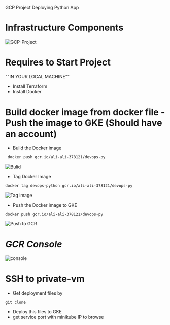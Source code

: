 GCP Project Deploying Python App 
# Infrastructure Components
![GCP-Project](https://user-images.githubusercontent.com/118537759/219687279-8204b48d-0e94-4326-90ac-e8f1dfb93220.jpeg)
# Requires to Start Project
""IN YOUR LOCAL MACHINE""
- Install Terraform
- Install Docker

# Build docker image from docker file  - Push the image to GKE (Should have an account)

* Build the Docker image  
```
 docker push gcr.io/ali-ali-378121/devops-py 
```
![Bulid](https://user-images.githubusercontent.com/118537759/219817989-089117f7-911a-4256-b197-b4cfb818a2ff.png)

* Tag Docker Image 
```
docker tag devops-python gcr.io/ali-ali-378121/devops-py
```
![Tag image](https://user-images.githubusercontent.com/118537759/219818028-6f6da12f-b1ed-41ff-b7ad-8a9c89dbb2ef.png)

* Push the Docker image to GKE 
```
docker push gcr.io/ali-ali-378121/devops-py
```
![Push to GCR](https://user-images.githubusercontent.com/118537759/219818061-e48ffc44-796f-4d13-a2e3-65a6f1c8d5ea.png)

# *GCR Console*
![console](https://user-images.githubusercontent.com/118537759/219818162-5ac69710-7149-4e8d-8a5f-f8cddf95da49.png)


# SSH to private-vm

* Get deployment files by
```
git clone 
```
* Deploy this files to GKE 
* get service port with minikube IP to browse

